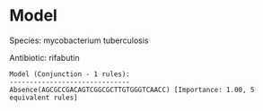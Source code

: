 
# Model

Species: mycobacterium tuberculosis

Antibiotic: rifabutin

```
Model (Conjunction - 1 rules):
------------------------------
Absence(AGCGCCGACAGTCGGCGCTTGTGGGTCAACC) [Importance: 1.00, 5 equivalent rules]

```

